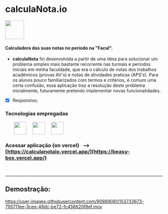 # calculaNota.io

<img src="https://user-images.githubusercontent.com/90889081/153733241-f19a6deb-27f1-4356-85a8-31ae13350d4a.svg" width="60" height="60"/>

#### Calculadora das suas notas no período na "Facul".

- <strong>calculaNota</strong> foi desenvolvida a partir de uma ideia para solucionar um problema simples mais bastante recorrente nas turmais e períodos iniciais em minha faculdade, que era o cálculo de notas dos trabalhos acadêmicos (provas AV's) e notas de atividades praticas  (APS's). Para os alunos pouco familiarizados com termos e critérios, é comum uma certa confusão, essa aplicação traz a resolução deste problema inicialmente, futuramente pretendo implementar novas funcionalidades. 

- [x] Responsivo;

### Tecnologias empregadas

_&nbsp;_ _&nbsp;_ _&nbsp;_ _&nbsp;_<img src="https://cdn.jsdelivr.net/gh/devicons/devicon/icons/html5/html5-original.svg" width="40" height="40"/>  _&nbsp;_ _&nbsp;_   <img src="https://cdn.jsdelivr.net/gh/devicons/devicon/icons/css3/css3-original.svg" width="40" height="40"/> _&nbsp;_ _&nbsp;_ <img src="https://cdn.jsdelivr.net/gh/devicons/devicon/icons/javascript/javascript-original.svg" width="40" height="40"/>
<br>


###  Acessar aplicação (on vercel)  _&nbsp;_  --> _&nbsp;_  [https://calculanotaio.vercel.app/](https://beasy-box.vercel.app/)

<br>

<hr>

## Demostração: 




https://user-images.githubusercontent.com/90889081/153733673-795711ee-3cee-46dc-be72-fc456620f8ef.mov

